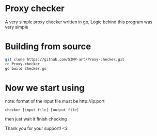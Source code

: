 
# Proxy checker 

A very simple proxy checker written in [go](https://go.dev/), Logic behind this program was very simple
# Building from source
```sh
git clone https://github.com/SIMP-art/Proxy-checker.git
cd Proxy-checker
go build checker.go
```
# Now we start using
note: format of the input file must be http://ip:port
```
checker [input file] [output file]
```
then just wait it finish checking

Thank you for your support! <3

